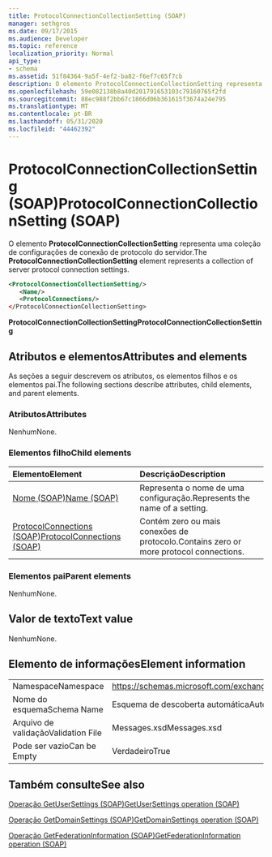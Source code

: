 ```yaml
---
title: ProtocolConnectionCollectionSetting (SOAP)
manager: sethgros
ms.date: 09/17/2015
ms.audience: Developer
ms.topic: reference
localization_priority: Normal
api_type:
- schema
ms.assetid: 51f84364-9a5f-4ef2-ba82-f6ef7c65f7cb
description: O elemento ProtocolConnectionCollectionSetting representa uma coleção de configurações de conexão de protocolo do servidor.
ms.openlocfilehash: 59e082138b8a40d201791653103c79160765f2fd
ms.sourcegitcommit: 88ec988f2bb67c1866d06b361615f3674a24e795
ms.translationtype: MT
ms.contentlocale: pt-BR
ms.lasthandoff: 05/31/2020
ms.locfileid: "44462392"
---
```

# <a name="protocolconnectioncollectionsetting-soap"></a><span data-ttu-id="545dc-103">ProtocolConnectionCollectionSetting (SOAP)</span><span class="sxs-lookup"><span data-stu-id="545dc-103">ProtocolConnectionCollectionSetting (SOAP)</span></span>

<span data-ttu-id="545dc-104">O elemento **ProtocolConnectionCollectionSetting** representa uma coleção de configurações de conexão de protocolo do servidor.</span><span class="sxs-lookup"><span data-stu-id="545dc-104">The **ProtocolConnectionCollectionSetting** element represents a collection of server protocol connection settings.</span></span> 
  
```XML
<ProtocolConnectionCollectionSetting/>
   <Name/>
   <ProtocolConnections/>
</ProtocolConnectionCollectionSetting>
```

 <span data-ttu-id="545dc-105">**ProtocolConnectionCollectionSetting**</span><span class="sxs-lookup"><span data-stu-id="545dc-105">**ProtocolConnectionCollectionSetting**</span></span>
## <a name="attributes-and-elements"></a><span data-ttu-id="545dc-106">Atributos e elementos</span><span class="sxs-lookup"><span data-stu-id="545dc-106">Attributes and elements</span></span>

<span data-ttu-id="545dc-107">As seções a seguir descrevem os atributos, os elementos filhos e os elementos pai.</span><span class="sxs-lookup"><span data-stu-id="545dc-107">The following sections describe attributes, child elements, and parent elements.</span></span>
  
### <a name="attributes"></a><span data-ttu-id="545dc-108">Atributos</span><span class="sxs-lookup"><span data-stu-id="545dc-108">Attributes</span></span>

<span data-ttu-id="545dc-109">Nenhum</span><span class="sxs-lookup"><span data-stu-id="545dc-109">None.</span></span>
  
### <a name="child-elements"></a><span data-ttu-id="545dc-110">Elementos filho</span><span class="sxs-lookup"><span data-stu-id="545dc-110">Child elements</span></span>

|<span data-ttu-id="545dc-111">**Elemento**</span><span class="sxs-lookup"><span data-stu-id="545dc-111">**Element**</span></span>|<span data-ttu-id="545dc-112">**Descrição**</span><span class="sxs-lookup"><span data-stu-id="545dc-112">**Description**</span></span>|
|:-----|:-----|
|[<span data-ttu-id="545dc-113">Nome (SOAP)</span><span class="sxs-lookup"><span data-stu-id="545dc-113">Name (SOAP)</span></span>](name-soap.md) <br/> |<span data-ttu-id="545dc-114">Representa o nome de uma configuração.</span><span class="sxs-lookup"><span data-stu-id="545dc-114">Represents the name of a setting.</span></span>  <br/> |
|[<span data-ttu-id="545dc-115">ProtocolConnections (SOAP)</span><span class="sxs-lookup"><span data-stu-id="545dc-115">ProtocolConnections (SOAP)</span></span>](protocolconnections-soap.md) <br/> |<span data-ttu-id="545dc-116">Contém zero ou mais conexões de protocolo.</span><span class="sxs-lookup"><span data-stu-id="545dc-116">Contains zero or more protocol connections.</span></span>  <br/> |
   
### <a name="parent-elements"></a><span data-ttu-id="545dc-117">Elementos pai</span><span class="sxs-lookup"><span data-stu-id="545dc-117">Parent elements</span></span>

<span data-ttu-id="545dc-118">Nenhum</span><span class="sxs-lookup"><span data-stu-id="545dc-118">None.</span></span>
  
## <a name="text-value"></a><span data-ttu-id="545dc-119">Valor de texto</span><span class="sxs-lookup"><span data-stu-id="545dc-119">Text value</span></span>

<span data-ttu-id="545dc-120">Nenhum</span><span class="sxs-lookup"><span data-stu-id="545dc-120">None.</span></span>
  
## <a name="element-information"></a><span data-ttu-id="545dc-121">Elemento de informações</span><span class="sxs-lookup"><span data-stu-id="545dc-121">Element information</span></span>

|||
|:-----|:-----|
|<span data-ttu-id="545dc-122">Namespace</span><span class="sxs-lookup"><span data-stu-id="545dc-122">Namespace</span></span>  <br/> |https://schemas.microsoft.com/exchange/2010/Autodiscover  <br/> |
|<span data-ttu-id="545dc-123">Nome do esquema</span><span class="sxs-lookup"><span data-stu-id="545dc-123">Schema Name</span></span>  <br/> |<span data-ttu-id="545dc-124">Esquema de descoberta automática</span><span class="sxs-lookup"><span data-stu-id="545dc-124">Autodiscover schema</span></span>  <br/> |
|<span data-ttu-id="545dc-125">Arquivo de validação</span><span class="sxs-lookup"><span data-stu-id="545dc-125">Validation File</span></span>  <br/> |<span data-ttu-id="545dc-126">Messages.xsd</span><span class="sxs-lookup"><span data-stu-id="545dc-126">Messages.xsd</span></span>  <br/> |
|<span data-ttu-id="545dc-127">Pode ser vazio</span><span class="sxs-lookup"><span data-stu-id="545dc-127">Can be Empty</span></span>  <br/> |<span data-ttu-id="545dc-128">Verdadeiro</span><span class="sxs-lookup"><span data-stu-id="545dc-128">True</span></span>  <br/> |
   
## <a name="see-also"></a><span data-ttu-id="545dc-129">Também consulte</span><span class="sxs-lookup"><span data-stu-id="545dc-129">See also</span></span>



[<span data-ttu-id="545dc-130">Operação GetUserSettings (SOAP)</span><span class="sxs-lookup"><span data-stu-id="545dc-130">GetUserSettings operation (SOAP)</span></span>](getusersettings-operation-soap.md)
  
[<span data-ttu-id="545dc-131">Operação GetDomainSettings (SOAP)</span><span class="sxs-lookup"><span data-stu-id="545dc-131">GetDomainSettings operation (SOAP)</span></span>](getdomainsettings-operation-soap.md)
  
[<span data-ttu-id="545dc-132">Operação GetFederationInformation (SOAP)</span><span class="sxs-lookup"><span data-stu-id="545dc-132">GetFederationInformation operation (SOAP)</span></span>](getfederationinformation-operation-soap.md)

